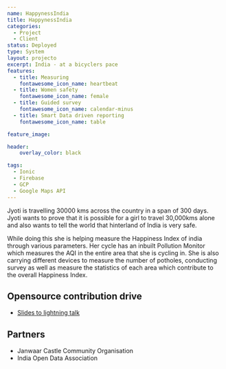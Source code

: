 ```yaml
---
name: HappynessIndia
title: HappynessIndia
categories:
  - Project
  - Client
status: Deployed
type: System
layout: projecto
excerpt: India - at a bicyclers pace
features:
  - title: Measuring
    fontawesome_icon_name: heartbeat
  - title: Women safety
    fontawesome_icon_name: female
  - title: Guided survey
    fontawesome_icon_name: calendar-minus
  - title: Smart Data driven reporting 
    fontawesome_icon_name: table

feature_image: 

header: 
    overlay_color: black

tags:
  - Ionic
  - Firebase
  - GCP
  - Google Maps API
---
```

Jyoti is travelling 30000 kms across the country in a span of 300 days. Jyoti wants to prove that it is possible for a girl to travel 30,000kms alone and also wants to tell the world that hinterland of India is very safe.

While doing this she is helping measure the Happiness Index of india through various parameters. Her cycle has an inbuilt Pollution Monitor which measures the AQI in the entire area that she is cycling in. She is also carrying different devices to measure the number of potholes, conducting survey as well as measure the statistics of each area which contribute to the overall Happiness Index.


## Opensource contribution drive
* [Slides to lightning talk](https://docs.google.com/presentation/d/1KiRWxjun23mCLRqDvaM_lSS--uwvXmO4OV9SgNuhO_8/edit?usp=sharing)

## Partners
* Janwaar Castle Community Organisation
* India Open Data Association